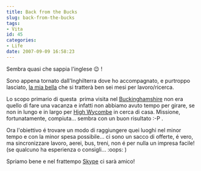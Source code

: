 ```yaml
---
title: Back from the Bucks
slug: back-from-the-bucks
tags:
- Vita
id: 45
categories:
- Life
date: 2007-09-09 16:58:23
---
```


Sembra quasi che sappia l'inglese :wink: !

Sono appena tornato dall'Inghilterra dove ho accompagnato, e purtroppo lasciato, [la mia bella](http://www.laurafrigerio.it) che si tratterà ben sei mesi per lavoro/ricerca.

Lo scopo primario di questa  prima visita nel [Buckinghamshire](http://en.wikipedia.org/wiki/Buckinghamshire) non era quello di fare una vacanza e infatti non abbiamo avuto tempo per girare, se non in lungo e in largo per [High Wycombe](http://en.wikipedia.org/wiki/High_Wycombe) in cerca di casa. Missione, fortunatamente, compiuta... sembra con un buon risultato :-P .

Ora l'obiettivo é trovare un modo di raggiungere quei luoghi nel minor tempo e con la minor spesa possibile... ci sono un sacco di offerte, é vero, ma sincronizzare lavoro, aerei, bus, treni, non é per nulla un impresa facile! (se qualcuno ha esperienza o consigli... :oops: )

Spriamo bene e nel frattempo [Skype](http://www.skype.com) ci sarà amico!
